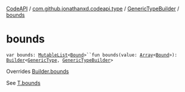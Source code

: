 [CodeAPI](../../index.md) / [com.github.jonathanxd.codeapi.type](../index.md) / [GenericTypeBuilder](index.md) / [bounds](.)

# bounds

`var bounds: `[`MutableList`](https://kotlinlang.org/api/latest/jvm/stdlib/kotlin.collections/-mutable-list/index.html)`<`[`Bound`](../-generic-type/-bound/index.md)`>``fun bounds(value: `[`Array`](https://kotlinlang.org/api/latest/jvm/stdlib/kotlin/-array/index.html)`<`[`Bound`](../-generic-type/-bound/index.md)`>): `[`Builder`](../-generic-type/-builder/index.md)`<`[`GenericType`](../-generic-type/index.md)`, `[`GenericTypeBuilder`](index.md)`>`

Overrides [Builder.bounds](../-generic-type/-builder/bounds.md)

See [T.bounds](#)

